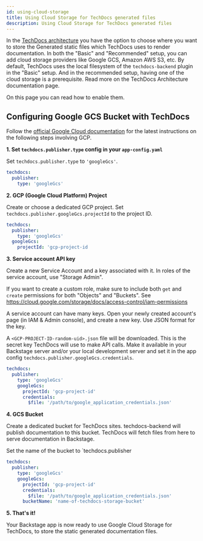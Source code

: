 ```yaml
---
id: using-cloud-storage
title: Using Cloud Storage for TechDocs generated files
description: Using Cloud Storage for TechDocs generated files
---
```


In the [TechDocs architecture](./architecture.md) you have the option to choose
where you want to store the Generated static files which TechDocs uses to render
documentation. In both the "Basic" and "Recommended" setup, you can add cloud
storage providers like Google GCS, Amazon AWS S3, etc. By default, TechDocs uses
the local filesystem of the `techdocs-backend` plugin in the "Basic" setup. And
in the recommended setup, having one of the cloud storage is a prerequisite.
Read more on the TechDocs Architecture documentation page.

On this page you can read how to enable them.

## Configuring Google GCS Bucket with TechDocs

Follow the
[official Google Cloud documentation](https://googleapis.dev/nodejs/storage/latest/index.html#quickstart)
for the latest instructions on the following steps involving GCP.

**1. Set `techdocs.publisher.type` config in your `app-config.yaml`**

Set `techdocs.publisher.type` to `'googleGcs'`.

```yaml
techdocs:
  publisher:
    type: 'googleGcs'
```

**2. GCP (Google Cloud Platform) Project**

Create or choose a dedicated GCP project. Set
`techdocs.publisher.googleGcs.projectId` to the project ID.

```yaml
techdocs:
  publisher:
    type: 'googleGcs'
  googleGcs:
    projectId: 'gcp-project-id
```

**3. Service account API key**

Create a new Service Account and a key associated with it. In roles of the
service account, use "Storage Admin".

If you want to create a custom role, make sure to include both `get` and
`create` permissions for both "Objects" and "Buckets". See
https://cloud.google.com/storage/docs/access-control/iam-permissions

A service account can have many keys. Open your newly created account's page (in
IAM & Admin console), and create a new key. Use JSON format for the key.

A `<GCP-PROJECT-ID-random-uid>.json` file will be downloaded. This is the secret
key TechDocs will use to make API calls. Make it available in your Backstage
server and/or your local development server and set it in the app config
`techdocs.publisher.googleGcs.credentials`.

```yaml
techdocs:
  publisher:
    type: 'googleGcs'
    googleGcs:
      projectId: 'gcp-project-id'
      credentials:
        $file: '/path/to/google_application_credentials.json'
```

**4. GCS Bucket**

Create a dedicated bucket for TechDocs sites. techdocs-backend will publish
documentation to this bucket. TechDocs will fetch files from here to serve
documentation in Backstage.

Set the name of the bucket to `techdocs.publisher

```yaml
techdocs:
  publisher:
    type: 'googleGcs'
    googleGcs:
      projectId: 'gcp-project-id'
      credentials:
        $file: '/path/to/google_application_credentials.json'
      bucketName: 'name-of-techdocs-storage-bucket'
```

**5. That's it!**

Your Backstage app is now ready to use Google Cloud Storage for TechDocs, to
store the static generated documentation files.
